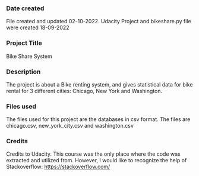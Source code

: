 ### Date created
File created and updated 02-10-2022.
Udacity Project and bikeshare.py file were created 18-09-2022

### Project Title
Bike Share System

### Description
The project is about a Bike renting system, and gives statistical data for bike rental for 3 different cities: Chicago, New York and Washington.

### Files used
The files used for this project are the databases in csv format. The files are chicago.csv, new_york_city.csv and washington.csv

### Credits
Credits to Udacity. This course was the only place where the code was extracted and utilized from.
However, I would like to recognize the help of Stackoverflow: https://stackoverflow.com/
 